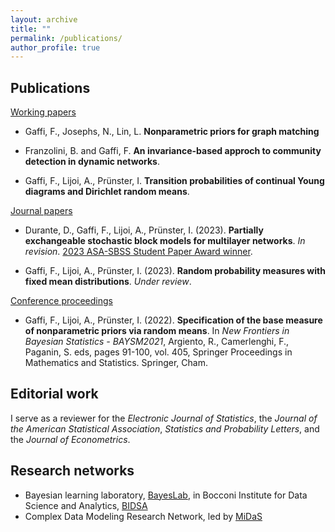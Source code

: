 ```yaml
---
layout: archive
title: ""
permalink: /publications/
author_profile: true
---
```


Publications
---

<ins>Working papers</ins>

* Gaffi, F., Josephs, N., Lin, L. **Nonparametric priors for graph matching**

* Franzolini, B. and  Gaffi, F. **An invariance-based approch to community detection in dynamic
networks**.

* Gaffi, F., Lijoi, A., Prünster, I. **Transition probabilities of continual Young diagrams and Dirichlet random means**.

<ins>Journal papers</ins>

* Durante, D., Gaffi, F., Lijoi, A., Prünster, I. (2023). **Partially exchangeable stochastic block models for multilayer networks**. *In revision*. [2023 ASA-SBSS Student Paper Award winner](https://community.amstat.org/sbss/home).

* Gaffi, F., Lijoi, A., Prünster, I. (2023). **Random probability measures with fixed mean distributions**. *Under review*.

<ins>Conference proceedings</ins>

* Gaffi, F., Lijoi, A., Prünster, I. (2022). **Specification of the base measure of nonparametric priors via random means**. In *New Frontiers in Bayesian Statistics -  BAYSM2021*, Argiento, R., Camerlenghi, F., Paganin, S. eds, pages 91-100, vol. 405, Springer Proceedings in Mathematics and Statistics. Springer, Cham.


Editorial work
---

I serve as a reviewer for the _Electronic Journal of Statistics_, the _Journal of the American Statistical Association_, _Statistics and Probability Letters_, and the _Journal of Econometrics_.

Research networks
---
* Bayesian learning laboratory, [BayesLab](https://www.bayeslab.unibocconi.eu/wps/wcm/connect/Cdr/Bayeslab/Home), in Bocconi Institute for Data Science and Analytics, [BIDSA](https://www.bidsa.unibocconi.eu/wps/wcm/connect/Site/Bidsa/Home/)
* Complex Data Modeling Research Network, led by [MiDaS](https://midas.mat.uc.cl/network/)
